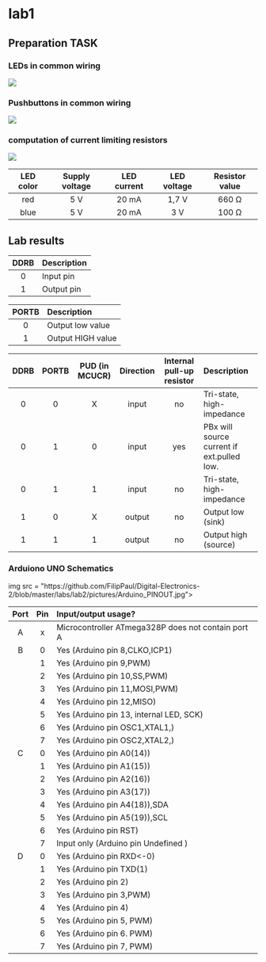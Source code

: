 <h1> lab1 </h1>
<h2> Preparation TASK </h2>

<h3> LEDs in common wiring</h3>
<img src = "https://github.com/FilipPaul/Digital-Electronics-2/blob/master/labs/lab2/pictures/LEDs.PNG">
<br>
<h3> Pushbuttons in common wiring</h3>
<img src = "https://github.com/FilipPaul/Digital-Electronics-2/blob/master/labs/lab2/pictures/Pbtns.PNG">
<br>

<h3> computation of current limiting resistors </h3>
<img src = "https://github.com/FilipPaul/Digital-Electronics-2/blob/master/labs/lab2/pictures/Equat.gif">

| **LED color** | **Supply voltage** | **LED current** | **LED voltage** | **Resistor value** |
| :-: | :-: | :-: | :-: | :-: |
| red | 5&nbsp;V | 20&nbsp;mA | 1,7&nbsp;V | 660&nbsp;&Omega; |
| blue | 5&nbsp;V | 20&nbsp;mA | 3&nbsp;V| 100&nbsp;&Omega; |

<h2> Lab results </h2>

| **DDRB** | **Description** |
| :-: | :-- |
| 0 | Input pin |
| 1 | Output pin |

| **PORTB** | **Description** |
| :-: | :-- |
| 0 | Output low value |
| 1 | Output HIGH value|

| **DDRB** | **PORTB** | **PUD (in MCUCR)**| **Direction** | **Internal pull-up resistor** | **Description** |
| :-:| :-: | :-: | :-: | :-: | :-- |
| 0 | 0 |X| input | no | Tri-state, high-impedance |
| 0 | 1 |0| input | yes | PBx will source current if ext.pulled low.|
| 0 | 1 |1| input | no | Tri-state, high-impedance |
| 1 | 0 |X| output | no | Output low (sink) |
| 1 | 1 |1| output | no | Output high (source) |
 
 <h3> Arduiono UNO Schematics </h3>
 img src = "https://github.com/FilipPaul/Digital-Electronics-2/blob/master/labs/lab2/pictures/Arduino_PINOUT.jpg">



| **Port** | **Pin** | **Input/output usage?** |
| :-: | :-: | :-- |
| A | x | Microcontroller ATmega328P does not contain port A |
| B | 0 | Yes (Arduino pin 8,CLKO,ICP1)|
|   | 1 | Yes (Arduino pin 9,PWM) |
|   | 2 | Yes (Arduino pin 10,SS,PWM) |
|   | 3 | Yes (Arduino pin 11,MOSI,PWM) |
|   | 4 | Yes (Arduino pin 12,MISO) |
|   | 5 | Yes (Arduino pin 13, internal LED, SCK) |
|   | 6 | Yes (Arduino pin OSC1,XTAL1,) |
|   | 7 | Yes (Arduino pin OSC2,XTAL2,) |
| C | 0 | Yes (Arduino pin A0(14)) |
|   | 1 | Yes (Arduino pin A1(15)) |
|   | 2 | Yes (Arduino pin A2(16)) |
|   | 3 | Yes (Arduino pin A3(17)) |
|   | 4 | Yes (Arduino pin A4(18)),SDA |
|   | 5 | Yes (Arduino pin A5(19)),SCL |
|   | 6 | Yes (Arduino pin RST)  |
|   | 7 | Input only (Arduino pin Undefined ) |
| D | 0 | Yes (Arduino pin RXD<-0) |
|   | 1 | Yes (Arduino pin TXD(1) |
|   | 2 | Yes (Arduino pin 2) |
|   | 3 | Yes (Arduino pin 3,PWM) |
|   | 4 | Yes (Arduino pin 4) |
|   | 5 | Yes (Arduino pin 5, PWM) |
|   | 6 | Yes (Arduino pin 6. PWM) |
|   | 7 | Yes (Arduino pin 7, PWM) |
